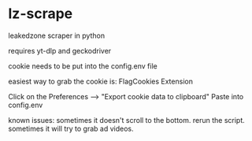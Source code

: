 # lz-scrape
leakedzone scraper in python

requires yt-dlp and geckodriver

cookie needs to be put into the config.env file

easiest way to grab the cookie is:
FlagCookies Extension

Click on the Preferences -->  "Export cookie data to clipboard" 
Paste into config.env


known issues: sometimes it doesn't scroll to the bottom. rerun the script.
sometimes it will try to grab ad videos. 
